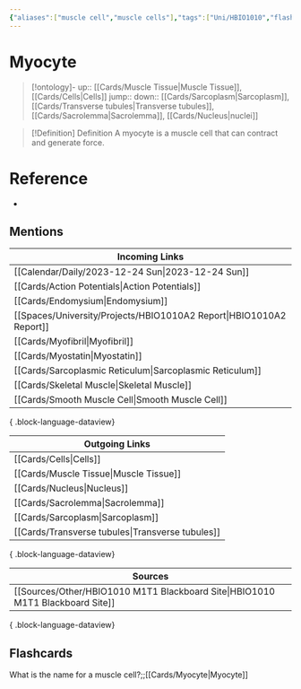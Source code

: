 ```yaml
---
{"aliases":["muscle cell","muscle cells"],"tags":["Uni/HBIO1010","flashcards/hbio1010"],"dg-publish":true,"permalink":"/cards/myocyte/","dgPassFrontmatter":true}
---
```


# Myocyte

> [!ontology]-
> up:: [[Cards/Muscle Tissue\|Muscle Tissue]], [[Cards/Cells\|Cells]]
> jump:: 
> down:: [[Cards/Sarcoplasm\|Sarcoplasm]], [[Cards/Transverse tubules\|Transverse tubules]], [[Cards/Sacrolemma\|Sacrolemma]], [[Cards/Nucleus\|nuclei]]

> [!Definition] Definition
> A myocyte is a muscle cell that can contract and generate force.

# Reference

- 

## Mentions

| Incoming Links                                                         |
| ---------------------------------------------------------------------- |
| [[Calendar/Daily/2023-12-24 Sun\|2023-12-24 Sun]]                   |
| [[Cards/Action Potentials\|Action Potentials]]                      |
| [[Cards/Endomysium\|Endomysium]]                                    |
| [[Spaces/University/Projects/HBIO1010A2 Report\|HBIO1010A2 Report]] |
| [[Cards/Myofibril\|Myofibril]]                                      |
| [[Cards/Myostatin\|Myostatin]]                                      |
| [[Cards/Sarcoplasmic Reticulum\|Sarcoplasmic Reticulum]]            |
| [[Cards/Skeletal Muscle\|Skeletal Muscle]]                          |
| [[Cards/Smooth Muscle Cell\|Smooth Muscle Cell]]                    |

{ .block-language-dataview}

| Outgoing Links                                      |
| --------------------------------------------------- |
| [[Cards/Cells\|Cells]]                           |
| [[Cards/Muscle Tissue\|Muscle Tissue]]           |
| [[Cards/Nucleus\|Nucleus]]                       |
| [[Cards/Sacrolemma\|Sacrolemma]]                 |
| [[Cards/Sarcoplasm\|Sarcoplasm]]                 |
| [[Cards/Transverse tubules\|Transverse tubules]] |

{ .block-language-dataview}

| Sources                                                                           |
| --------------------------------------------------------------------------------- |
| [[Sources/Other/HBIO1010 M1T1 Blackboard Site\|HBIO1010 M1T1 Blackboard Site]] |

{ .block-language-dataview}

## Flashcards

What is the name for a muscle cell?;;[[Cards/Myocyte\|Myocyte]]
<!--SR:!2023-09-21,36,250-->

